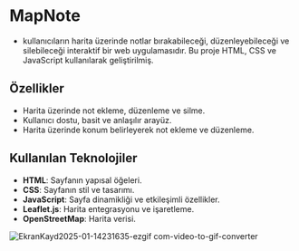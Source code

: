 

# MapNote

- kullanıcıların harita üzerinde notlar bırakabileceği, düzenleyebileceği ve silebileceği interaktif bir web uygulamasıdır. Bu proje HTML, CSS ve JavaScript kullanılarak geliştirilmiş.  



## Özellikler

- Harita üzerinde not ekleme, düzenleme ve silme.
- Kullanıcı dostu, basit ve anlaşılır arayüz.
- Harita üzerinde konum belirleyerek not ekleme ve düzenleme.

## Kullanılan Teknolojiler

- **HTML**: Sayfanın yapısal öğeleri.
- **CSS**: Sayfanın stil ve tasarımı.
- **JavaScript**: Sayfa dinamikliği ve etkileşimli özellikler.
- **Leaflet.js**: Harita entegrasyonu ve işaretleme.
- **OpenStreetMap**: Harita verisi.


![EkranKayd2025-01-14231635-ezgif com-video-to-gif-converter](https://github.com/user-attachments/assets/0e7a6612-a118-4ed7-8180-4e4a1aa7c744)

